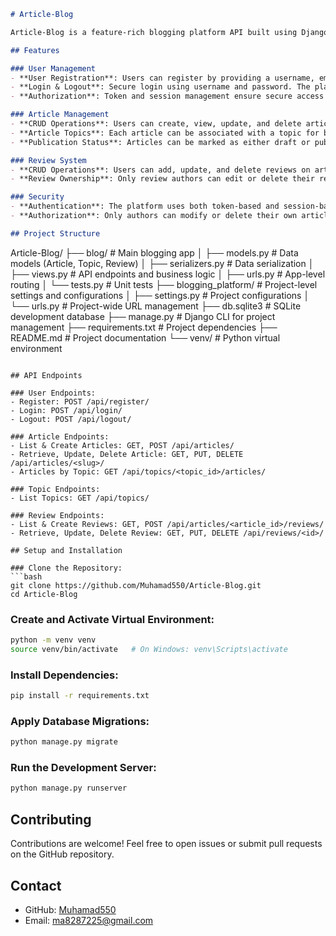 ```markdown
# Article-Blog

Article-Blog is a feature-rich blogging platform API built using Django and Django REST Framework (DRF). It allows users to create, manage, and interact with articles and reviews while ensuring secure user authentication and authorization. This project is the capstone submission for the ALX Backend Web Development program.

## Features

### User Management
- **User Registration**: Users can register by providing a username, email, and password with validation checks for password confirmation and username uniqueness.
- **Login & Logout**: Secure login using username and password. The platform supports both token-based and session-based authentication.
- **Authorization**: Token and session management ensure secure access to restricted endpoints.

### Article Management
- **CRUD Operations**: Users can create, view, update, and delete articles.
- **Article Topics**: Each article can be associated with a topic for better organization.
- **Publication Status**: Articles can be marked as either draft or published.

### Review System
- **CRUD Operations**: Users can add, update, and delete reviews on articles.
- **Review Ownership**: Only review authors can edit or delete their reviews.

### Security
- **Authentication**: The platform uses both token-based and session-based authentication.
- **Authorization**: Only authors can modify or delete their own articles and reviews.

## Project Structure

```
Article-Blog/
├── blog/                      # Main blogging app
│   ├── models.py              # Data models (Article, Topic, Review)
│   ├── serializers.py         # Data serialization
│   ├── views.py               # API endpoints and business logic
│   ├── urls.py                # App-level routing
│   └── tests.py               # Unit tests
├── blogging_platform/         # Project-level settings and configurations
│   ├── settings.py            # Project configurations
│   └── urls.py                # Project-wide URL management
├── db.sqlite3                 # SQLite development database
├── manage.py                  # Django CLI for project management
├── requirements.txt           # Project dependencies
├── README.md                  # Project documentation
└── venv/                      # Python virtual environment
```

## API Endpoints

### User Endpoints:
- Register: POST /api/register/
- Login: POST /api/login/
- Logout: POST /api/logout/

### Article Endpoints:
- List & Create Articles: GET, POST /api/articles/
- Retrieve, Update, Delete Article: GET, PUT, DELETE /api/articles/<slug>/
- Articles by Topic: GET /api/topics/<topic_id>/articles/

### Topic Endpoints:
- List Topics: GET /api/topics/

### Review Endpoints:
- List & Create Reviews: GET, POST /api/articles/<article_id>/reviews/
- Retrieve, Update, Delete Review: GET, PUT, DELETE /api/reviews/<id>/

## Setup and Installation

### Clone the Repository:
```bash
git clone https://github.com/Muhamad550/Article-Blog.git
cd Article-Blog
```

### Create and Activate Virtual Environment:
```bash
python -m venv venv
source venv/bin/activate   # On Windows: venv\Scripts\activate
```

### Install Dependencies:
```bash
pip install -r requirements.txt
```

### Apply Database Migrations:
```bash
python manage.py migrate
```

### Run the Development Server:
```bash
python manage.py runserver
```

## Contributing
Contributions are welcome! Feel free to open issues or submit pull requests on the GitHub repository.

## Contact
- GitHub: [Muhamad550](https://github.com/Muhamad550)
- Email: ma8287225@gmail.com
```
